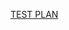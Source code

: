 [TEST PLAN](https://docs.google.com/spreadsheets/d/1kNjybGO_aqYseZqJwmixusql_RMP3Zzyh_DzgKJ50U4/edit?usp=sharing)
